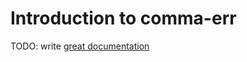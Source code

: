 # Introduction to comma-err

TODO: write [great documentation](http://jacobian.org/writing/great-documentation/what-to-write/)
